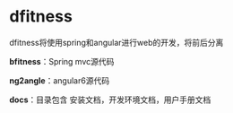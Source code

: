 # dfitness

dfitness将使用spring和angular进行web的开发，将前后分离

**bfitness**：Spring mvc源代码

**ng2angle**：angular6源代码

**docs**：目录包含 安装文档，开发环境文档，用户手册文档


